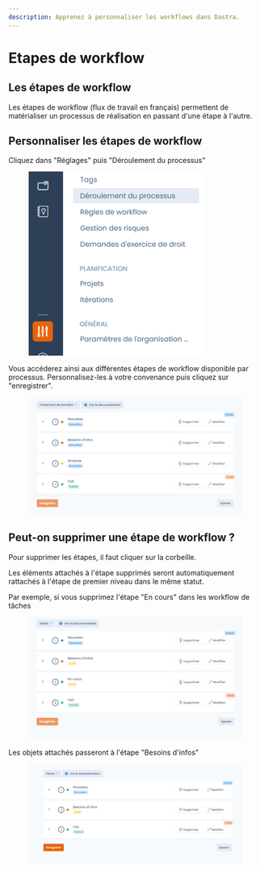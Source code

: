 ```yaml
---
description: Apprenez à personnaliser les workflows dans Dastra.
---
```


# Etapes de workflow

## Les étapes de workflow

Les étapes de workflow (flux de travail en français) permettent de matérialiser un processus de réalisation en passant d'une étape à l'autre.&#x20;

## Personnaliser les étapes de workflow

Cliquez dans "Réglages" puis "Déroulement du processus"&#x20;



<figure><img src="../../.gitbook/assets/image.png" alt=""><figcaption></figcaption></figure>



Vous accéderez ainsi aux différentes étapes de workflow disponible par processus. Personnalisez-les à votre convenance puis cliquez sur "enregistrer".

<figure><img src="../../.gitbook/assets/image (10).png" alt=""><figcaption></figcaption></figure>

## Peut-on supprimer une étape de workflow ?

Pour supprimer les étapes, il faut cliquer sur la corbeille.&#x20;

Les éléments attachés à l'étape supprimés seront automatiquement rattachés à l'étape de premier niveau dans le même statut.&#x20;

Par exemple, si vous supprimez l'étape "En cours" dans les workflow de tâches&#x20;

<figure><img src="../../.gitbook/assets/image (9).png" alt=""><figcaption></figcaption></figure>

Les objets attachés passeront à l'étape "Besoins d'infos"

<figure><img src="../../.gitbook/assets/image (11).png" alt=""><figcaption></figcaption></figure>





